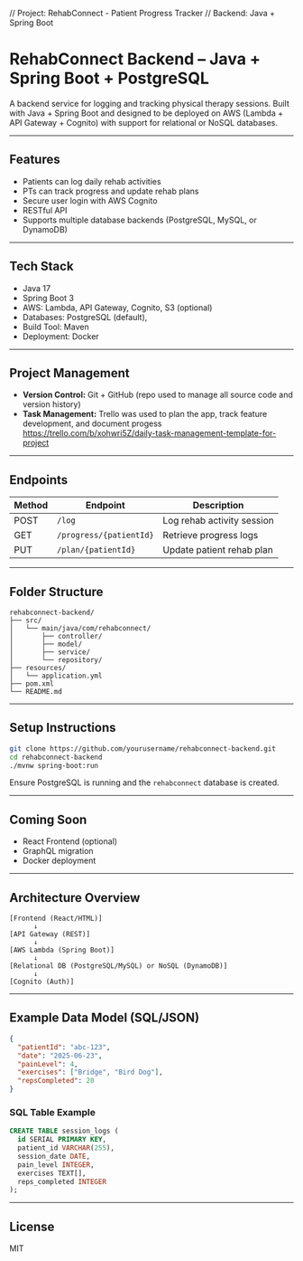 // Project: RehabConnect - Patient Progress Tracker
// Backend: Java + Spring Boot

# RehabConnect Backend – Java + Spring Boot + PostgreSQL

A backend service for logging and tracking physical therapy sessions. Built with Java + Spring Boot and designed to be deployed on AWS (Lambda + API Gateway + Cognito) with support for relational or NoSQL databases.


---

## Features
- Patients can log daily rehab activities
- PTs can track progress and update rehab plans
- Secure user login with AWS Cognito
- RESTful API
- Supports multiple database backends (PostgreSQL, MySQL, or DynamoDB)

---

## Tech Stack
- Java 17
- Spring Boot 3
- AWS: Lambda, API Gateway, Cognito, S3 (optional)
- Databases: PostgreSQL (default),
- Build Tool: Maven
- Deployment: Docker

---
##  Project Management

- **Version Control:** Git + GitHub (repo used to manage all source code and version history)
- **Task Management:** Trello was used to plan the app, track feature development, and document progess https://trello.com/b/xohwri5Z/daily-task-management-template-for-project 

---

## Endpoints
| Method | Endpoint                 | Description                         |
|--------|--------------------------|-------------------------------------|
| POST   | `/log`                   | Log rehab activity session          |
| GET    | `/progress/{patientId}` | Retrieve progress logs              |
| PUT    | `/plan/{patientId}`     | Update patient rehab plan           |

---

## Folder Structure
```
rehabconnect-backend/
├── src/
│   └── main/java/com/rehabconnect/
│       ├── controller/
│       ├── model/
│       ├── service/
│       └── repository/
├── resources/
│   └── application.yml
├── pom.xml
└── README.md
```

---

## Setup Instructions
```bash
git clone https://github.com/yourusername/rehabconnect-backend.git
cd rehabconnect-backend
./mvnw spring-boot:run
```

Ensure PostgreSQL is running and the `rehabconnect` database is created.

---

## Coming Soon
- React Frontend (optional)
- GraphQL migration
- Docker deployment

---

## Architecture Overview
```
[Frontend (React/HTML)]
      ↓
[API Gateway (REST)]
      ↓
[AWS Lambda (Spring Boot)]
      ↓
[Relational DB (PostgreSQL/MySQL) or NoSQL (DynamoDB)]
      ↓
[Cognito (Auth)]
```

---

## Example Data Model (SQL/JSON)
```json
{
  "patientId": "abc-123",
  "date": "2025-06-23",
  "painLevel": 4,
  "exercises": ["Bridge", "Bird Dog"],
  "repsCompleted": 20
}
```

### SQL Table Example
```sql
CREATE TABLE session_logs (
  id SERIAL PRIMARY KEY,
  patient_id VARCHAR(255),
  session_date DATE,
  pain_level INTEGER,
  exercises TEXT[],
  reps_completed INTEGER
);
```

---

## License
MIT
